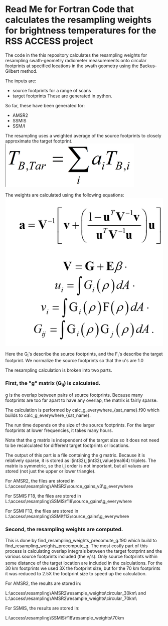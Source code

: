 # Read Me for Fortran Code that calculates the resampling weights for brightness temperatures for the RSS ACCESS project
The code in the this repository calculates the resampling weights for resampling swath-geometry 
radiometer measurements onto circular footprints at specified locations in the swath geometry using the Backus-Gilbert method.

The inputs are:
* source footprints for a range of scans
* target footprints
These are generated in python.

So far, these have been generated for:
* AMSR2
* SSMIS
* SSM/I

The resampling uses a weighted average of the source footprints to closely approximate the
target footprint.
![Equation 1](Eq1.png " ")

The weights are calculated using the following equations:
![Equation 2-6](Eq2-6.png " ")

Here the G<sub>i</sub>'s describe the source footprints, and the F<sub>i</sub>'s describe the target footprint.  We normalize the source footprints so that the u's are 1.0

The resampling calculation is broken into two parts.

### First, the "g" matrix (G<sub>ij</sub>) is calculated.  
g is the overlap between pairs of source footprints.  Because
many footprints are too far apart to have any overlap, the matrix is fairly sparse.

The calculation is performed by calc_g_everywhere_{sat_name}.f90 which builds to calc_g_everywhere_{sat_name}.  

The run time depends on the size of the source footprints.  For the larger footprints at lower frequencies, it takes many hours.

Note that the g matrix is independent of the target size so it does not need to be recalculated for different target footprints or locations.

The output of this part is a file containing the g matrix.  Because it is relatively sparse, it is stored as i(int32),j(int32),value(real64) triplets.  The matrix is symmetric, so the i,j order is not important, but all values are stored (not just the upper or lower triangle).  

For AMSR2, the files are stored in L:\access\resampling\AMSR2\source_gains_v3\g_everywhere

For SSMIS F18, the files are stored in L:\access\resampling\SSMIS\f18\source_gains\g_everywhere

For SSMI F13, the files are stored in L:\access\resampling\SSMI\f13\source_gains\g_everywhere

### Second, the resampling weights are computed.  
This is done by find_resampling_weights_precomute_g.f90 which build to find_resampling_weights_precompute_g.  The most costly part of this process is calculating overlap integrals between the target footprint and the various source footprints included (the v<sub>i</sub>'s).  Only source footprints within some distance of the target location are included in the calculations.  For the 30 km footprints we used 3X the footprint size, but for the 70 km footprints it was reduced to 2.5X the footprint size to speed up the calculation.

For AMSR2, the results are stored in:

L:\access\resampling\AMSR2\resample_weights\circular_30km\ and
L:\access\resampling\AMSR2\resample_weights\circular_70km\

For SSMIS, the results are stored in:

L:\access\resampling\SSMIS\f18\resample_weights\70km



